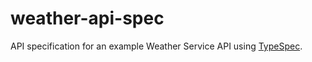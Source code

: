 # weather-api-spec

API specification for an example Weather Service API using [TypeSpec].

[typespec]: https://microsoft.github.io/typespec/
